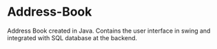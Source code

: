 # Address-Book
Address Book created in Java. Contains the user interface in swing and integrated with SQL database at the backend.
